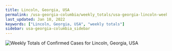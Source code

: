 ```yaml
---
title: Lincoln, Georgia, USA
permalink: /usa-georgia-columbia/weekly_totals/usa-georgia-lincoln-weekly_totals.html
last_updated: Jan 10, 2022
keywords: ["Lincoln, Georgia, USA", "weekly totals"]
sidebar: usa-georgia-columbia_sidebar
---
```


![Weekly Totals of Confirmed Cases for Lincoln, Georgia, USA](/covid_tracker/images/graphs/usa-georgia-lincoln-weekly_totals_graph.png)

